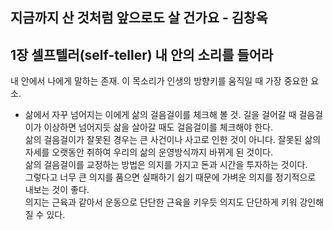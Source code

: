 지금까지 산 것처럼 앞으로도 살 건가요 - 김창옥
----------------------------------------------

1장 셀프텔러(self-teller) 내 안의 소리를 들어라
---------------------------
 내 안에서 나에게 말하는 존재. 이 목소리가 인생의 방향키를 움직일 때 가장 중요한 요소. <br>
- 삶에서 자꾸 넘어지는 이에게 
 삶의 걸음걸이를 체크해 볼 것. 길을 걸어갈 때 걸음걸이가 이상하면 넘어지듯 삶을 살아갈 때도 걸음걸이를 체크해야 한다. <br>
 삶의 걸음걸이가 잘못된 경우는 큰 사건이나 사고로 인한 것이 아니다. 잘못된 삶의 자세를 오랫동안 취하여 우리의 삶의 운영방식까지 바뀌게 된 것이다. <br>
 삶의 걸음걸이를 교정하는 방법은 의지를 가지고 돈과 시간을 투자하는 것이다. <br>
 그렇다고 너무 큰 의지를 품으면 실패하기 쉽기 때문에 가벼운 의지를 정기적으로 내보는 것이 좋다. <br>
 의지는 근육과 같아서 운동으로 단단한 근육을 키우듯 의지도 단단하게 키워 강인해질 수 있다.  <br>
